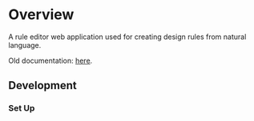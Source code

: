 # Overview
A rule editor web application used for creating design rules from natural language.

Old documentation: [here](https://github.com/UAlberta-CMPUT401/natural-language-rules/blob/master/docs/Quick%20Start%20Guide.pdf).

## Development
### Set Up



